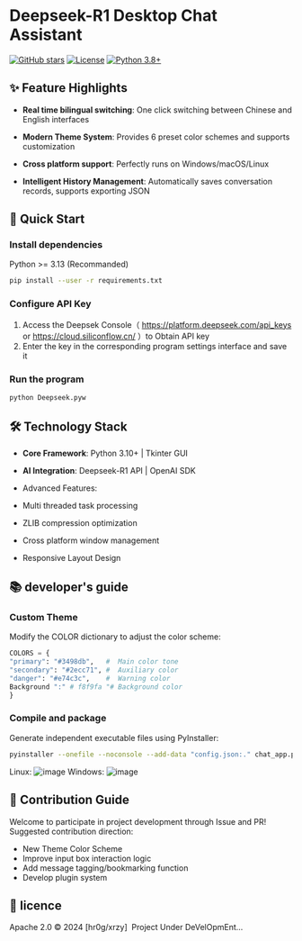 # Deepseek-R1 Desktop Chat Assistant 
[![GitHub stars](https://img.shields.io/github/stars/hr0g/siliconflow-Deepseek-R1?style=for-the-badge)](https://github.com/hr0g/siliconflow-Deepseek-R1)
[![License](https://img.shields.io/badge/License-Apache_2.0-blue.svg?style=for-the-badge)](https://opensource.org/licenses/Apache-2.0)
[![Python 3.8+](https://img.shields.io/badge/Python-3.8%2B-blue.svg?style=for-the-badge&logo=python)](https://www.python.org/)

##  ✨  Feature Highlights
- **Real time bilingual switching**: One click switching between Chinese and English interfaces

- **Modern Theme System**: Provides 6 preset color schemes and supports customization

- **Cross platform support**: Perfectly runs on Windows/macOS/Linux

- **Intelligent History Management**: Automatically saves conversation records, supports exporting JSON
##  🚀  Quick Start
### Install dependencies
Python >= 3.13 (Recommanded)      
```bash
pip install --user -r requirements.txt
```
### Configure API Key
1. Access the Deepsek Console（ https://platform.deepseek.com/api_keys or https://cloud.siliconflow.cn/ ）to Obtain API key
2. Enter the key in the corresponding program settings interface and save it
### Run the program
```bash
python Deepseek.pyw
```
##  🛠  Technology Stack
- **Core Framework**: Python 3.10+ | Tkinter GUI

- **AI Integration**: Deepseek-R1 API | OpenAI SDK

- Advanced Features:

- Multi threaded task processing

- ZLIB compression optimization

- Cross platform window management

- Responsive Layout Design
##  📚  developer's guide
### Custom Theme
Modify the COLOR dictionary to adjust the color scheme:
```python
COLORS = {
"primary": "#3498db",   #  Main color tone
"secondary": "#2ecc71", #  Auxiliary color
"danger": "#e74c3c",    #  Warning color
Background ":" # f8f9fa "# Background color
}
```
### Compile and package
Generate independent executable files using PyInstaller:
```bash
pyinstaller --onefile --noconsole --add-data "config.json:." chat_app.py
```
Linux:
![image](https://github.com/user-attachments/assets/3ad9bc7a-f0f2-4f9f-a6ea-0f9d7836dd57)
Windows:
![image](https://github.com/user-attachments/assets/9d2e3148-301f-4a5f-acf4-a9508166d0fa)


##  🤝  Contribution Guide
Welcome to participate in project development through Issue and PR! Suggested contribution direction:
- New Theme Color Scheme
- Improve input box interaction logic
- Add message tagging/bookmarking function
- Develop plugin system
##  📜  licence
Apache 2.0  ©  2024 [hr0g/xrzy] 
Project Under DeVelOpmEnt...
